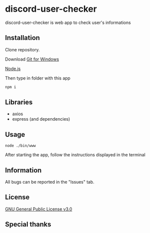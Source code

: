 # discord-user-checker

discord-user-checker is web app to check user's informations

## Installation

Clone repository.

Download [Git for Windows](https://gitforwindows.org)

[Node.js](https://nodejs.org/en/download/)

Then type in folder with this app
```bash
npm i
```

## Libraries

- axios
- express (and dependencies)

## Usage

```
node ./bin/www
```

After starting the app, follow the instructions displayed in the terminal

## Information

All bugs can be reported in the "Issues" tab.

## License
[GNU General Public License v3.0](https://choosealicense.com/licenses/gpl-3.0/)

## Special thanks

